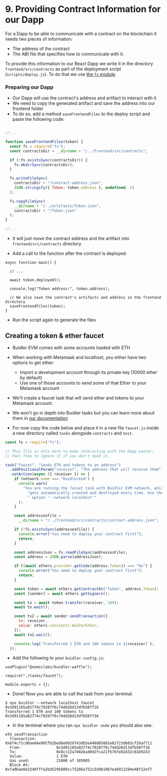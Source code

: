 # 9. Providing Contract Information for our Dapp

For a Dapp to be able to communicate with a contract on the blockchain it needs two pieces of information:

- The address of the contract
- The ABI file that specifies how to communicate with it.

To provide this information to our React Dapp we write it in the directory `frontend/src/contracts` as part of the deployment script
(`scripts/deploy.js`). To do that we use [the `fs` module](https://nodejs.org/dist/latest-v12.x/docs/api/fs.html).


### Preparing our Dapp

- Our Dapp will use the contract's address and artifact to interact with it
- We need to copy the generated artifact and save the address into our frontend folder
- To do so, add a method `saveFrontendFiles` to the deploy script and paste the following code:

```js

//...

function saveFrontendFiles(token) {
  const fs = require("fs");
  const contractsDir = __dirname + "/../frontend/src/contracts";

  if (!fs.existsSync(contractsDir)) {
    fs.mkdirSync(contractsDir);
  }

  fs.writeFileSync(
    contractsDir + "/contract-address.json",
    JSON.stringify({ Token: token.address }, undefined, 2)
  );

  fs.copyFileSync(
    __dirname + "/../artifacts/Token.json",
    contractsDir + "/Token.json"
  );
}

//...
```

- It will just move the contract address and the artifact into `frontend/src/contracts` directory

- Add a call to the function after the contract is deployed:

```js{9,10}
async function main() {
  
  // ...

  await token.deployed();

  console.log("Token address:", token.address);

  // We also save the contract's artifacts and address in the frontend directory
  saveFrontendFiles(token);
}
```

- Run the script again to generate the files


## Creating a token & ether faucet

- Buidler EVM comes with some accounts loaded with ETH
- When working with Metamask and localhost, you either have two options to get ether:
  - Import a development account through its private key (10000 ether by default)
  - Use one of those accounts to send some of that Ether to your Metamask account

- We'll create a faucet task that will send ether and tokens to your Metamask account.
- We won't go in depth into Buidler tasks but you can learn more about them in [our documentation](../guides/create-task.html)
- For now copy the code below and place it in a new file `faucet.js` inside a new directory called `tasks` alongside `contracts` and `test`.

```js
const fs = require("fs");

// This file is only here to make interacting with the Dapp easier,
// feel free to ignore it if you don't need it.

task("faucet", "Sends ETH and tokens to an address")
  .addPositionalParam("receiver", "The address that will receive them")
  .setAction(async ({ receiver }) => {
    if (network.name === "buidlerevm") {
      console.warn(
        "You are running the facuet task with Buidler EVM network, which" +
          "gets automatically created and destroyed every time. Use the Buidler" +
          " option '--network localhost'"
      );
    }

    const addressesFile =
      __dirname + "/../frontend/src/contracts/contract-address.json";

    if (!fs.existsSync(addressesFile)) {
      console.error("You need to deploy your contract first");
      return;
    }

    const addressJson = fs.readFileSync(addressesFile);
    const address = JSON.parse(addressJson);

    if ((await ethers.provider.getCode(address.Token)) === "0x") {
      console.error("You need to deploy your contract first");
      return;
    }

    const token = await ethers.getContractAt("Token", address.Token);
    const [sender] = await ethers.getSigners();

    const tx = await token.transfer(receiver, 100);
    await tx.wait();

    const tx2 = await sender.sendTransaction({
      to: receiver,
      value: ethers.constants.WeiPerEther,
    });
    await tx2.wait();

    console.log(`Transferred 1 ETH and 100 tokens to ${receiver}`);
  });
```

- Add the following to your `buidler.config.js`:

```js{3}
usePlugin("@nomiclabs/buidler-waffle");

require("./tasks/faucet");

module.exports = {};
```

- Done! Now you are able to call the task from your terminal.

```
$ npx buidler --network localhost faucet 0x3d91185a02774c70287f6c74dd26d13dfb58ff16
Transferred 1 ETH and 100 tokens to 0x3d91185a02774c70287f6c74dd26d13dfb58ff16
```
- In the terminal where you ran `npx buidler node` you should also see: 
```
eth_sendTransaction
  Transaction:         0x674c71cd0ae04e902fb2bed6e8929743db5e446885881e82f23db02cf26af711
  From:                0x3d91185a02774c70287f6c74dd26d13dfb58ff16
  To:                  0x8cc22a7402ba40d2fca21fb76fe82432c81b9243
  Value:               1 ETH
  Gas used:            21000 of 105005
  Block #3:            0xfa0bae0a3240fffa2bd5295809cc75286a752c5ddb19b7eab911294e48f12ef7
```
